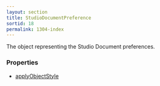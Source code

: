 ```yaml
---
layout: section
title: StudioDocumentPreference
sortid: 18
permalink: 1304-index
---
```

The object representing the Studio Document preferences.

### Properties

* [applyObjectStyle](./Properties/applyObjectStyle.md)

